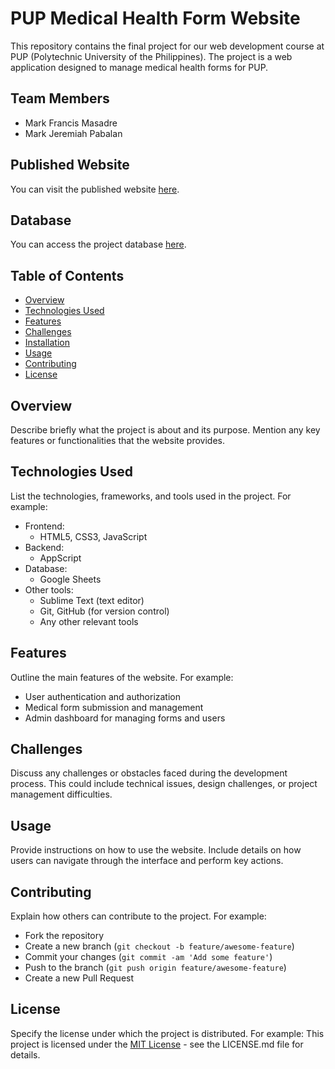 # PUP Medical Health Form Website

This repository contains the final project for our web development course at PUP (Polytechnic University of the Philippines). The project is a web application designed to manage medical health forms for PUP.

## Team Members

- Mark Francis Masadre
- Mark Jeremiah Pabalan

## Published Website

You can visit the published website [here](https://shrimpeu.github.io/PUP-Medical-Health-Form-Website/).

## Database

You can access the project database [here](https://docs.google.com/spreadsheets/d/1S2U9CudRQxnTPCndodf_O0Ep4CXSgNCLd-7sQ5LjjtM/edit?usp=sharing).

## Table of Contents
- [Overview](#overview)
- [Technologies Used](#technologies-used)
- [Features](#features)
- [Challenges](#challenges)
- [Installation](#installation)
- [Usage](#usage)
- [Contributing](#contributing)
- [License](#license)

## Overview

Describe briefly what the project is about and its purpose. Mention any key features or functionalities that the website provides.

## Technologies Used

List the technologies, frameworks, and tools used in the project. For example:
- Frontend:
  - HTML5, CSS3, JavaScript
- Backend:
  - AppScript
- Database:
  - Google Sheets
- Other tools:
  - Sublime Text (text editor) 
  - Git, GitHub (for version control)
  - Any other relevant tools

## Features

Outline the main features of the website. For example:
- User authentication and authorization
- Medical form submission and management
- Admin dashboard for managing forms and users

## Challenges

Discuss any challenges or obstacles faced during the development process. This could include technical issues, design challenges, or project management difficulties.

## Usage

Provide instructions on how to use the website. Include details on how users can navigate through the interface and perform key actions.

## Contributing

Explain how others can contribute to the project. For example:
- Fork the repository
- Create a new branch (`git checkout -b feature/awesome-feature`)
- Commit your changes (`git commit -am 'Add some feature'`)
- Push to the branch (`git push origin feature/awesome-feature`)
- Create a new Pull Request

## License

Specify the license under which the project is distributed. For example:
This project is licensed under the [MIT License](https://opensource.org/licenses/MIT) - see the LICENSE.md file for details.

